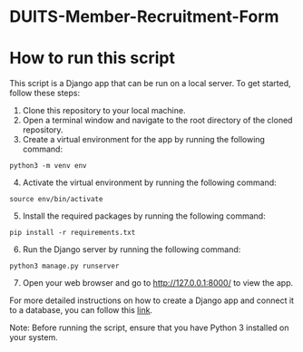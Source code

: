 # DUITS-Member-Recruitment-Form

# How to run this script

This script is a Django app that can be run on a local server. To get started, follow these steps:

1. Clone this repository to your local machine.
2. Open a terminal window and navigate to the root directory of the cloned repository.
3. Create a virtual environment for the app by running the following command:

~~~ 
python3 -m venv env
~~~
4. Activate the virtual environment by running the following command:
~~~
source env/bin/activate
~~~

5. Install the required packages by running the following command:

~~~
pip install -r requirements.txt
~~~
6. Run the Django server by running the following command:
~~~
python3 manage.py runserver
~~~

7. Open your web browser and go to http://127.0.0.1:8000/ to view the app.

For more detailed instructions on how to create a Django app and connect it to a database, you can follow this [link](https://blog.nextideatech.com/how-to-create-a-django-app-and-connect-it-to-a-database/).

Note: Before running the script, ensure that you have Python 3 installed on your system.


